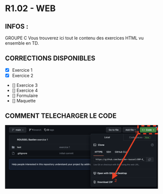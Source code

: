 # R1.02 - WEB

## INFOS :
GROUPE C
Vous trouverez ici tout le contenu des exercices HTML vu ensemble en TD.

## CORRECTIONS DISPONIBLES
- [x] Exercice 1
- [x] Exercice 2
- [] Exercice 3
- [] Exercice 4
- [] Formulaire
- [] Maquette

## COMMENT TELECHARGER LE CODE
![COMMENT TELECHARGER LE CODE](https://github.com/bastien-roussel/BUT1-GC-TD-WEB/blob/main/assets/tuto_dl_code.png)